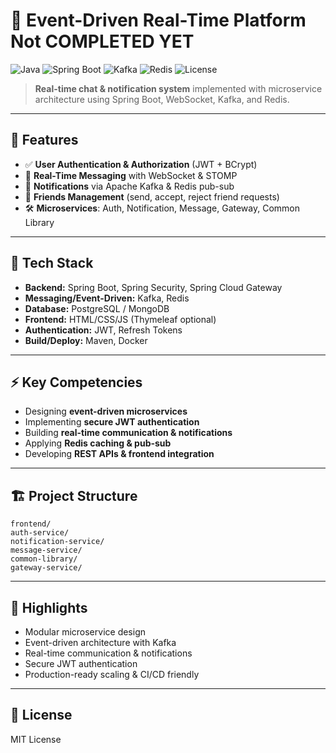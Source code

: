 # 🚀 Event-Driven Real-Time Platform Not COMPLETED YET

![Java](https://img.shields.io/badge/Java-17-blue?logo=java) ![Spring Boot](https://img.shields.io/badge/SpringBoot-3.2-green?logo=springboot) ![Kafka](https://img.shields.io/badge/Kafka-3.5-orange?logo=apachekafka) ![Redis](https://img.shields.io/badge/Redis-7-red?logo=redis) ![License](https://img.shields.io/badge/License-MIT-blue)

> **Real-time chat & notification system** implemented with microservice architecture using Spring Boot, WebSocket, Kafka, and Redis.

---

## 🔧 Features

* ✅ **User Authentication & Authorization** (JWT + BCrypt)
* 💬 **Real-Time Messaging** with WebSocket & STOMP
* 🔔 **Notifications** via Apache Kafka & Redis pub-sub
* 👥 **Friends Management** (send, accept, reject friend requests)
* 🛠 **Microservices**: Auth, Notification, Message, Gateway, Common Library

---

## 🧰 Tech Stack

* **Backend:** Spring Boot, Spring Security, Spring Cloud Gateway
* **Messaging/Event-Driven:** Kafka, Redis
* **Database:** PostgreSQL / MongoDB
* **Frontend:** HTML/CSS/JS (Thymeleaf optional)
* **Authentication:** JWT, Refresh Tokens
* **Build/Deploy:** Maven, Docker

---

## ⚡ Key Competencies

* Designing **event-driven microservices**
* Implementing **secure JWT authentication**
* Building **real-time communication & notifications**
* Applying **Redis caching & pub-sub**
* Developing **REST APIs & frontend integration**

---

## 🏗 Project Structure

```
frontend/
auth-service/
notification-service/
message-service/
common-library/
gateway-service/
```

---

## 🌟 Highlights

* Modular microservice design
* Event-driven architecture with Kafka
* Real-time communication & notifications
* Secure JWT authentication
* Production-ready scaling & CI/CD friendly

---

## 📝 License

MIT License
